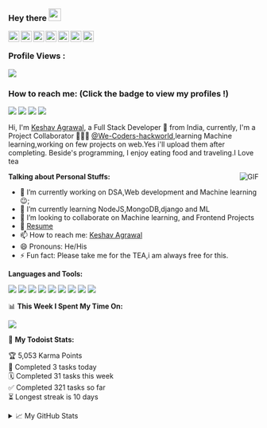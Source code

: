 ### Hey there <img src="https://media.giphy.com/media/hvRJCLFzcasrR4ia7z/giphy.gif" width="25px">
<a href="https://discord.gg/XTW52Kt">
  <img align="left" alt="Abhishek's Discord" width="22px" src="https://cdn.jsdelivr.net/npm/simple-icons@v3/icons/discord.svg" />
</a>
<a href="https://twitter.com/KeshavA76309037">
  <img align="left" alt="Keshav Agrawal | Twitter" width="22px" src="https://cdn.jsdelivr.net/npm/simple-icons@v3/icons/twitter.svg" />
</a>
<a href="https://www.linkedin.com/in/keshav-agrawal-2ba75018b/">
  <img align="left" alt="Keshav's LinkdeIN" width="22px" src="https://cdn.jsdelivr.net/npm/simple-icons@v3/icons/linkedin.svg" />
</a>
<a href="https://t.me/joinchat/OV-YDBP7GxdLtLnFIzvYRA">
  <img align="left" alt="Keshav's Telegram" width="22px" src="https://cdn.jsdelivr.net/npm/simple-icons@v3/icons/telegram.svg" />
</a>
<a href="https://www.instagram.com/hey.keshav/">
  <img align="left" alt="Keshav's Instagram" width="22px" src="https://cdn.jsdelivr.net/npm/simple-icons@v3/icons/instagram.svg" />
</a>
<a href="https://www.reddit.com/user/koder_keshav">
  <img align="left" alt="Keshav's Reddit" width="22px" src="https://cdn.jsdelivr.net/npm/simple-icons@v3/icons/reddit.svg" />
</a>
<a href="https://leetcode.com/KeshavAgrawal/">
  <img align="left" alt="Keshav's Leetcode" width="22px" src="https://cdn.jsdelivr.net/npm/simple-icons@v3/icons/leetcode.svg" />
</a>


</br>

 ### Profile Views :<br>
  <img src="https://profile-counter.glitch.me/keshav/count.svg" />

### How to reach me: <strong>(Click the badge to view my profiles !)</strong>

<img src="https://img.shields.io/badge/keshav97722@gmail.com-%23D14836.svg?&style=for-the-badge&logo=gmail&logoColor=white" href="keshav97722@gmail.com">  
<a  href="https://www.instagram.com/hey.keshav/"><img src="https://img.shields.io/badge/@hey.keshav-%23E4405F.svg?&style=for-the-badge&logo=instagram&logoColor=white"></a>  
<a href="https://www.linkedin.com/in/keshav-agrawal-2ba75018b/"><img src="https://img.shields.io/badge/Keshav Agrawal-%230077B5.svg?&style=for-the-badge&logo=linkedin&logoColor=white" ></a> 
<a  href="https://twitter.com/KeshavA76309037"><img src="https://img.shields.io/badge/@Tweet_keshav-%2312100E.svg?&style=for-the-badge&logo=twitter&logoColor=#00acee"></a>


<br />

Hi, I'm [Keshav Agrawal](http://keshavagrawal.me/My-First-Website/), a Full Stack Developer 🚀 from India, currently, I'm a Project Collaborator 🙍🏽‍♂️ [@We-Coders-hackworld](https://github.com/We-Coders-hackworld),learning Machine learning,working on few projects on web.Yes i'll upload them after completing. Beside's programming, I enjoy eating food and traveling.I Love tea

  <img align="right" alt="GIF" src="https://media.giphy.com/media/CI32iQWdJO0qlNXjEI/giphy.gif"/>
  
**Talking about Personal Stuffs:**

- 🔭 I’m currently working on DSA,Web development and Machine learning :wink:;
- 🌱 I’m currently learning NodeJS,MongoDB,django and ML
- 👯 I’m looking to collaborate on Machine learning, and Frontend Projects
- 💬 [Resume](https://drive.google.com/drive/u/0/search?q=resume)
- 📫 How to reach me: [Keshav Agrawal](https://twitter.com/KeshavA76309037)
- 😄 Pronouns: He/His
- ⚡ Fun fact: Please take me for the TEA,i am always free for this.

**Languages and Tools:**  

<img src="https://img.shields.io/badge/c++%20-%2300599C.svg?&style=for-the-badge&logo=c%2B%2B&logoColor=white">   <img src="https://img.shields.io/badge/python%20-%2314354C.svg?&style=for-the-badge&logo=python&logoColor=white">   <img src="https://img.shields.io/badge/javascript%20-%23323330.svg?&style=for-the-badge&logo=javascript&logoColor=%23F7DF1E">   <img src="https://img.shields.io/badge/html5%20-%23E34F26.svg?&style=for-the-badge&logo=html5&logoColor=white">   <img src="https://img.shields.io/badge/css3%20-%231572B6.svg?&style=for-the-badge&logo=css3&logoColor=white">   <img src="https://img.shields.io/badge/react%20-%2320232a.svg?&style=for-the-badge&logo=react&logoColor=%2361DAFB">   <img src="https://img.shields.io/badge/bootstrap%20-%23563D7C.svg?&style=for-the-badge&logo=bootstrap&logoColor=white">   <img src="https://img.shields.io/badge/git%20-%23F05033.svg?&style=for-the-badge&logo=git&logoColor=white"/>   <img src="http://img.shields.io/badge/-VS%20Code-000000?style=for-the-badge&logo=Visual-studio-code&logoColor=blue">


📊 **This Week I Spent My Time On:**

<img src="https://github-readme-stats.vercel.app/api?username=keshav04042001&show_icons=true&title_color=03fc90&icon_color=03fc90&text_color=03fc90&bg_color=002b19">


🚧 **My Todoist Stats:**
<!-- TODO-IST:START -->
🏆  5,053 Karma Points           
🌸  Completed 3 tasks today           
🗓  Completed 31 tasks this week           
✅  Completed 321 tasks so far           
⏳  Longest streak is 10 days
<!-- TODO-IST:END -->


<details>
<summary>📈 My GitHub Stats</summary>

<p align="center"> <img src="https://github-readme-stats.vercel.app/api?username=keshav04042001&show_icons=true&theme=gotham" alt="keshav04042001" />

</details>



